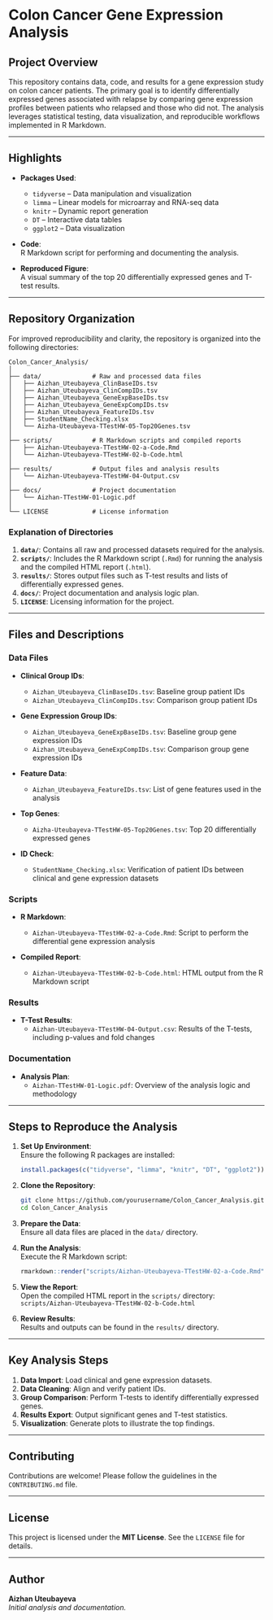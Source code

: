 # **Colon Cancer Gene Expression Analysis**

## **Project Overview**

This repository contains data, code, and results for a gene expression study on colon cancer patients. The primary goal is to identify differentially expressed genes associated with relapse by comparing gene expression profiles between patients who relapsed and those who did not. The analysis leverages statistical testing, data visualization, and reproducible workflows implemented in R Markdown.

---

## **Highlights**

- **Packages Used**:  
  - `tidyverse` – Data manipulation and visualization  
  - `limma` – Linear models for microarray and RNA-seq data  
  - `knitr` – Dynamic report generation  
  - `DT` – Interactive data tables  
  - `ggplot2` – Data visualization  

- **Code**:  
  R Markdown script for performing and documenting the analysis.

- **Reproduced Figure**:  
  A visual summary of the top 20 differentially expressed genes and T-test results.

---

## **Repository Organization**

For improved reproducibility and clarity, the repository is organized into the following directories:

```
Colon_Cancer_Analysis/
│
├── data/              # Raw and processed data files
│   ├── Aizhan_Uteubayeva_ClinBaseIDs.tsv
│   ├── Aizhan_Uteubayeva_ClinCompIDs.tsv
│   ├── Aizhan_Uteubayeva_GeneExpBaseIDs.tsv
│   ├── Aizhan_Uteubayeva_GeneExpCompIDs.tsv
│   ├── Aizhan_Uteubayeva_FeatureIDs.tsv
│   ├── StudentName_Checking.xlsx
│   └── Aizha-Uteubayeva-TTestHW-05-Top20Genes.tsv
│
├── scripts/           # R Markdown scripts and compiled reports
│   ├── Aizhan-Uteubayeva-TTestHW-02-a-Code.Rmd
│   └── Aizhan-Uteubayeva-TTestHW-02-b-Code.html
│
├── results/           # Output files and analysis results
│   └── Aizhan-Uteubayeva-TTestHW-04-Output.csv
│
├── docs/              # Project documentation
│   └── Aizhan-TTestHW-01-Logic.pdf
│
└── LICENSE            # License information
```

### **Explanation of Directories**

1. **`data/`**: Contains all raw and processed datasets required for the analysis.
2. **`scripts/`**: Includes the R Markdown script (`.Rmd`) for running the analysis and the compiled HTML report (`.html`).
3. **`results/`**: Stores output files such as T-test results and lists of differentially expressed genes.
4. **`docs/`**: Project documentation and analysis logic plan.
5. **`LICENSE`**: Licensing information for the project.

---

## **Files and Descriptions**

### **Data Files**

- **Clinical Group IDs**:  
  - `Aizhan_Uteubayeva_ClinBaseIDs.tsv`: Baseline group patient IDs  
  - `Aizhan_Uteubayeva_ClinCompIDs.tsv`: Comparison group patient IDs  

- **Gene Expression Group IDs**:  
  - `Aizhan_Uteubayeva_GeneExpBaseIDs.tsv`: Baseline group gene expression IDs  
  - `Aizhan_Uteubayeva_GeneExpCompIDs.tsv`: Comparison group gene expression IDs  

- **Feature Data**:  
  - `Aizhan_Uteubayeva_FeatureIDs.tsv`: List of gene features used in the analysis  

- **Top Genes**:  
  - `Aizha-Uteubayeva-TTestHW-05-Top20Genes.tsv`: Top 20 differentially expressed genes  

- **ID Check**:  
  - `StudentName_Checking.xlsx`: Verification of patient IDs between clinical and gene expression datasets  

### **Scripts**

- **R Markdown**:  
  - `Aizhan-Uteubayeva-TTestHW-02-a-Code.Rmd`: Script to perform the differential gene expression analysis  

- **Compiled Report**:  
  - `Aizhan-Uteubayeva-TTestHW-02-b-Code.html`: HTML output from the R Markdown script  

### **Results**

- **T-Test Results**:  
  - `Aizhan-Uteubayeva-TTestHW-04-Output.csv`: Results of the T-tests, including p-values and fold changes  

### **Documentation**

- **Analysis Plan**:  
  - `Aizhan-TTestHW-01-Logic.pdf`: Overview of the analysis logic and methodology  

---

## **Steps to Reproduce the Analysis**

1. **Set Up Environment**:  
   Ensure the following R packages are installed:  
   ```r
   install.packages(c("tidyverse", "limma", "knitr", "DT", "ggplot2"))
   ```

2. **Clone the Repository**:  
   ```bash
   git clone https://github.com/yourusername/Colon_Cancer_Analysis.git
   cd Colon_Cancer_Analysis
   ```

3. **Prepare the Data**:  
   Ensure all data files are placed in the `data/` directory.

4. **Run the Analysis**:  
   Execute the R Markdown script:  
   ```r
   rmarkdown::render("scripts/Aizhan-Uteubayeva-TTestHW-02-a-Code.Rmd")
   ```

5. **View the Report**:  
   Open the compiled HTML report in the `scripts/` directory:  
   `scripts/Aizhan-Uteubayeva-TTestHW-02-b-Code.html`

6. **Review Results**:  
   Results and outputs can be found in the `results/` directory.

---

## **Key Analysis Steps**

1. **Data Import**: Load clinical and gene expression datasets.
2. **Data Cleaning**: Align and verify patient IDs.
3. **Group Comparison**: Perform T-tests to identify differentially expressed genes.
4. **Results Export**: Output significant genes and T-test statistics.
5. **Visualization**: Generate plots to illustrate the top findings.

---

## **Contributing**

Contributions are welcome! Please follow the guidelines in the `CONTRIBUTING.md` file.

---

## **License**

This project is licensed under the **MIT License**. See the `LICENSE` file for details.

---

## **Author**

**Aizhan Uteubayeva**  
*Initial analysis and documentation.*
